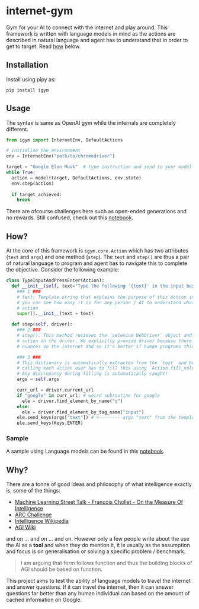 # internet-gym

Gym for your AI to connect with the internet and play around. This framework is written with language models in mind as the actions are described in natural language and agent has to understand that in order to get to target. Read [how](#how) below.

## Installation

Install using pipy as:
```
pip install igym
```

## Usage

The syntax is same as OpenAI gym while the internals are completely different.
```python
from igym import InternetEnv, DefaultActions

# initialise the environment
env = InternetEnv("path/to/chromedriver")

target = "Google Elon Musk"  # type instruction and send to your model
while True:
  action = model(target, DefaultActions, env.state)
  env.step(action)
  
  if target_achieved:
    break
```

There are ofcourse challenges here such as open-ended generations and no rewards. Still confused, check out this [notebook](./notebooks/Task%20#1.ipynb).

## How?

At the core of this framework is `igym.core.Action` which has two attributes (`text` and `args`) and one method (`step`). The `text` and `step()` are thus a pair of natural language to program and agent has to navigate this to complete the objective. Consider the following example:
```python
class TypeInputAndPressEnter(Action):
  def __init__(self, text="Type the following '{text}' in the input box and press Enter"):
    ### 1 ###
    # text: Template string that explains the purpose of this Action in natural language
    # you can see how easy it is for any person / AI to understand what is the purpose of this
    # action
    super().__init__(text = text)

  def step(self, driver):
    ### 2 ###
    # step(): This method recieves the `selenium WebDriver` object and it performs the
    # action on the driver. We explicitly provide driver because there are all kinds of
    # nuances on the internet and so it's better if human programs this.

    ### 3 ###
    # This dictionary is automatically extracted from the `text` and before
    # calling each action user has to fill this using `Action.fill_values()` method.
    # Any discrepancy during filling is automatically caught!
    args = self.args

    curr_url = driver.current_url
    if "google" in curr_url: # weird subroutine for google
      ele = driver.find_element_by_name("q")
    else:
      ele = driver.find_element_by_tag_name("input")
    ele.send_keys(args["text"]) # <-------- args "text" from the template
    ele.send_keys(Keys.ENTER)
```

### Sample

A sample using Language models can be found in this [notebook](./notebooks/Task%20%231%20with%20GPT2.ipynb).

## Why?

There are a tonne of good ideas and philosophy of what intelligence exactly is, some of the things:
* [Machine Learning Street Talk - Francois Chollet - On the Measure Of Intelligence](https://www.youtube.com/watch?v=mEVnu-KZjq4)
* [ARC Challenge](https://arxiv.org/pdf/1911.01547.pdf)
* [Intelligence Wikipedia](https://en.wikipedia.org/wiki/Intelligence)
* [AGI Wiki](https://en.wikipedia.org/wiki/Artificial_general_intelligence)

and on ... and on ... and on. However only a few people write about the use the AI as a **tool** and when they do mention it, it is usually as the assumption and focus is on generalisation or solving a specific problem / benchmark.

> I am arguing that form follows function and thus the building blocks of AGI should be based on function.

This project aims to test the ability of language models to travel the internet and answer questions. If it can travel the internet, then it can answer questions far better than any human individual can based on the amount of cached information on Google.

<!-- ### Benchmarking

Since there are no datasets available for this, obvio., we can check what siri does. Attached is the screenshot from Siri:

<img src="./assets/wiki_elon_siri.png" height=400px>

Note that the reason it gives such a beautiful response is because it is calling an API that does things. -->
